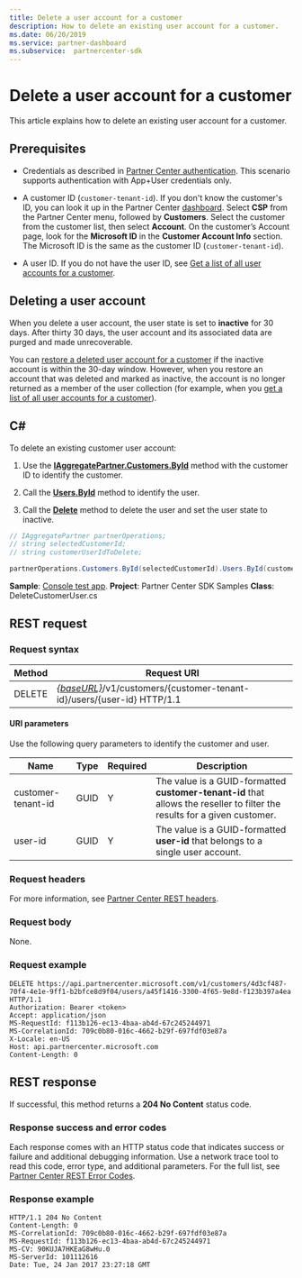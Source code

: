 ```yaml
---
title: Delete a user account for a customer
description: How to delete an existing user account for a customer.
ms.date: 06/20/2019
ms.service: partner-dashboard
ms.subservice:  partnercenter-sdk
---
```


# Delete a user account for a customer

This article explains how to delete an existing user account for a customer.

## Prerequisites

- Credentials as described in [Partner Center authentication](partner-center-authentication.md). This scenario supports authentication with App+User credentials only.

- A customer ID (`customer-tenant-id`). If you don't know the customer's ID, you can look it up in the Partner Center [dashboard](https://partner.microsoft.com/dashboard). Select **CSP** from the Partner Center menu, followed by **Customers**. Select the customer from the customer list, then select **Account**. On the customer’s Account page, look for the **Microsoft ID** in the **Customer Account Info** section. The Microsoft ID is the same as the customer ID  (`customer-tenant-id`).

- A user ID. If you do not have the user ID, see [Get a list of all user accounts for a customer](get-a-list-of-all-user-accounts-for-a-customer.md).

## Deleting a user account

When you delete a user account, the user state is set to **inactive** for 30 days. After thirty 30 days, the user account and its associated data are purged and made unrecoverable.

You can [restore a deleted user account for a customer](restore-a-user-for-a-customer.md) if the inactive account is within the 30-day window. However, when you restore an account that was deleted and marked as inactive, the account is no longer returned as a member of the user collection (for example, when you [get a list of all user accounts for a customer](get-a-list-of-all-user-accounts-for-a-customer.md)).

## C\#

To delete an existing customer user account:

1. Use the [**IAggregatePartner.Customers.ById**](/dotnet/api/microsoft.store.partnercenter.customers.icustomercollection.byid) method with the customer ID to identify the customer.

2. Call the [**Users.ById**](/dotnet/api/microsoft.store.partnercenter.customerusers.icustomerusercollection.byid) method to identify the user.

3. Call the [**Delete**](/dotnet/api/microsoft.store.partnercenter.customerusers.icustomeruser.delete) method to delete the user and set the user state to inactive.

``` csharp
// IAggregatePartner partnerOperations;
// string selectedCustomerId;
// string customerUserIdToDelete;

partnerOperations.Customers.ById(selectedCustomerId).Users.ById(customerUserIdToDelete).Delete();
```

**Sample**: [Console test app](console-test-app.md). **Project**: Partner Center SDK Samples **Class**: DeleteCustomerUser.cs

## REST request

### Request syntax

| Method     | Request URI                                                                                            |
|------------|--------------------------------------------------------------------------------------------------------|
| DELETE     | [*{baseURL}*](partner-center-rest-urls.md)/v1/customers/{customer-tenant-id}/users/{user-id} HTTP/1.1 |

#### URI parameters

Use the following query parameters to identify the customer and user.

| Name                   | Type     | Required | Description                                                                                                               |
|------------------------|----------|----------|---------------------------------------------------------------------------------------------------------------------------|
| customer-tenant-id     | GUID     | Y        | The value is a GUID-formatted **customer-tenant-id** that allows the reseller to filter the results for a given customer. |
| user-id                | GUID     | Y        | The value is a GUID-formatted **user-id** that belongs to a single user account.                                          |

### Request headers

For more information, see [Partner Center REST headers](headers.md).

### Request body

None.

### Request example

```http
DELETE https://api.partnercenter.microsoft.com/v1/customers/4d3cf487-70f4-4e1e-9ff1-b2bfce8d9f04/users/a45f1416-3300-4f65-9e8d-f123b397a4ea HTTP/1.1
Authorization: Bearer <token>
Accept: application/json
MS-RequestId: f113b126-ec13-4baa-ab4d-67c245244971
MS-CorrelationId: 709c0b80-016c-4662-b29f-697fdf03e87a
X-Locale: en-US
Host: api.partnercenter.microsoft.com
Content-Length: 0
```

## REST response

If successful, this method returns a **204 No Content** status code.

### Response success and error codes

Each response comes with an HTTP status code that indicates success or failure and additional debugging information. Use a network trace tool to read this code, error type, and additional parameters. For the full list, see [Partner Center REST Error Codes](error-codes.md).

### Response example

```http
HTTP/1.1 204 No Content
Content-Length: 0
MS-CorrelationId: 709c0b80-016c-4662-b29f-697fdf03e87a
MS-RequestId: f113b126-ec13-4baa-ab4d-67c245244971
MS-CV: 90KUJA7HKEaG8wHu.0
MS-ServerId: 101112616
Date: Tue, 24 Jan 2017 23:27:18 GMT
```

